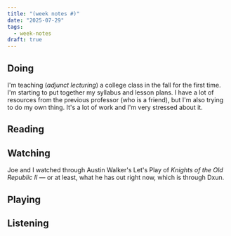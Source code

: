 ```yaml
---
title: "(week notes #)"
date: "2025-07-29"
tags:
  - week-notes
draft: true
---
```

## Doing
I'm teaching (*adjunct lecturing*) a college class in the fall for the first time. I'm starting to put together my syllabus and lesson plans. I have a lot of resources from the previous professor (who is a friend), but I'm also trying to do my own thing. It's a lot of work and I'm very stressed about it.

## Reading

## Watching
Joe and I watched through Austin Walker's Let's Play of *Knights of the Old Republic II* — or at least, what he has out right now, which is through Dxun.

## Playing

## Listening